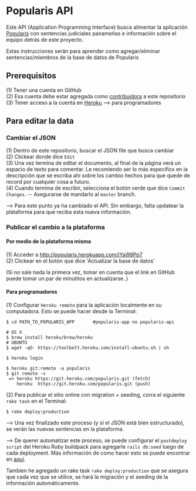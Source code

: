 # Popularis API

Este API (Application Programming Interface) busca alimentar la aplicación [Popularis](http://popularis.herokuapp.com) con sentencias judiciales panameñas e información sobre el equipo detrás de este proyecto.

Estas instrucciones serán para aprender como agregar/eliminar sentencias/miembros de la base de datos de Popularis

## Prerequisitos

(1) Tener una cuenta en GitHub <br>
(2) Esa cuenta debe estar agregada como [contribuidora](https://github.com/juliet-tech/popularis-api/settings/collaboration) a este repositorio <br>
(3) Tener acceso a la cuenta en [Heroku](https://heroku.com) --> para programadores

## Para editar la data

### Cambiar el JSON

(1) Dentro de este repositorio, buscar el JSON file que busca cambiar <br>
(2) Clickear donde dice `Edit` <br>
(3) Una vez termina de editar el documento, al final de la página verá un espacio de texto para comentar. Le recomiendo ser lo más específicx en la descripción que se escriba ahí sobre los cambio hechos para que quede de record por cualquier cosa a futuro. <br>
(4) Cuando termina de escribir, selecciona el botón verde que dice `Commit Changes`. -- Asegurarse de mandarlo al `master` branch. <br>

--> Para este punto ya ha cambiado el API. Sin embargo, falta updatear la plataforma para que reciba esta nueva información.

### Publicar el cambio a la plataforma

#### Por medio de la plataforma misma

(1) Acceder a http://popularis.herokuapp.com/jYai98Pp7 <br>
(2) Clickear en el botón que dice 'Actualizar la base de datos'

(Si no sale nada la primera vez, tomar en cuenta que el link en GitHub puede tomar un par de minutitos en actualizarse..)

#### Para programadores

(1) Configurar `Heroku remote` para la aplicación localmente en su computadora. Esto se puede hacer desde la Terminal:

```
$ cd PATH_TO_POPULARIS_APP       #popularis-app no popularis-api

# OS X
$ brew install heroku/brew/heroku
# UBUNTU
$ wget -qO- https://toolbelt.heroku.com/install-ubuntu.sh | sh

$ heroku login

$ heroku git:remote -a popularis
$ git remote -v
 => heroku https://git.heroku.com/popularis.git (fetch)
    heroku  https://git.heroku.com/popularis.git (push)

```

(2) Para publicar el sitio online con migration + seeding, corra el siguiente `rake task` en el Terminal:

```
$ rake deploy:production
```

--> Una vez finalizado este proceso (y si el JSON está bien estructurado), se verán las nuevas sentencias en la plataforma.

--> De querer automatizar este proceso, se puede configurar el `postdeploy script` del Heroku Ruby buildpack para agregarle `rails db:seed` luego de cada deployment. Más información de como hacer esto se puede encontrar en [aquí](https://devcenter.heroku.com/articles/github-integration-review-apps#the-postdeploy-script).

Tambien he agregado un rake task `rake deploy:production` que se asegura que cada vez que se utilice, se hará la migración y el seeding de la información automáticamente.

